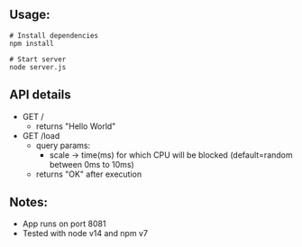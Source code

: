 ## Usage:
```
# Install dependencies
npm install

# Start server
node server.js
```
## API details
- GET /
    - returns "Hello World"
- GET /load
    - query params:
        - scale -> time(ms) for which CPU will be blocked (default=random between 0ms to 10ms)
    - returns "OK" after execution

## Notes:
- App runs on port 8081
- Tested with node v14 and npm v7
